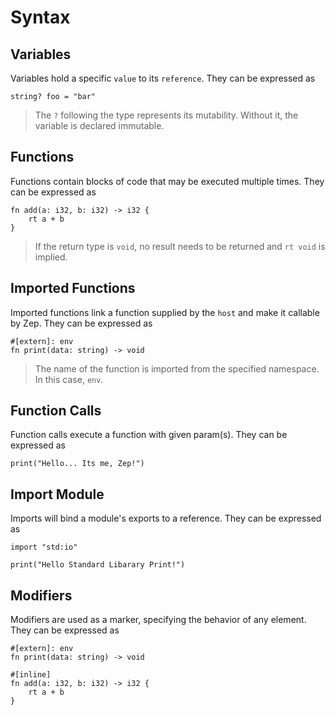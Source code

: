 # Syntax

## Variables

Variables hold a specific `value` to its `reference`. They can be expressed as

```string? foo = "bar"```

> The `?` following the type represents its mutability. Without it, the variable is declared immutable.

## Functions

Functions contain blocks of code that may be executed multiple times. They can be expressed as

```
fn add(a: i32, b: i32) -> i32 {
    rt a + b
}
```

> If the return type is `void`, no result needs to be returned and `rt void` is implied.

## Imported Functions

Imported functions link a function supplied by the `host` and make it callable by Zep. They can be expressed as

```
#[extern]: env
fn print(data: string) -> void
```

> The name of the function is imported from the specified namespace. In this case, `env`.

## Function Calls

Function calls execute a function with given param(s). They can be expressed as

```
print("Hello... Its me, Zep!")
```

## Import Module

Imports will bind a module's exports to a reference. They can be expressed as

```
import "std:io"

print("Hello Standard Libarary Print!")
```

## Modifiers

Modifiers are used as a marker, specifying the behavior of any element. They can be expressed as

```
#[extern]: env
fn print(data: string) -> void

#[inline]
fn add(a: i32, b: i32) -> i32 {
    rt a + b
}
```